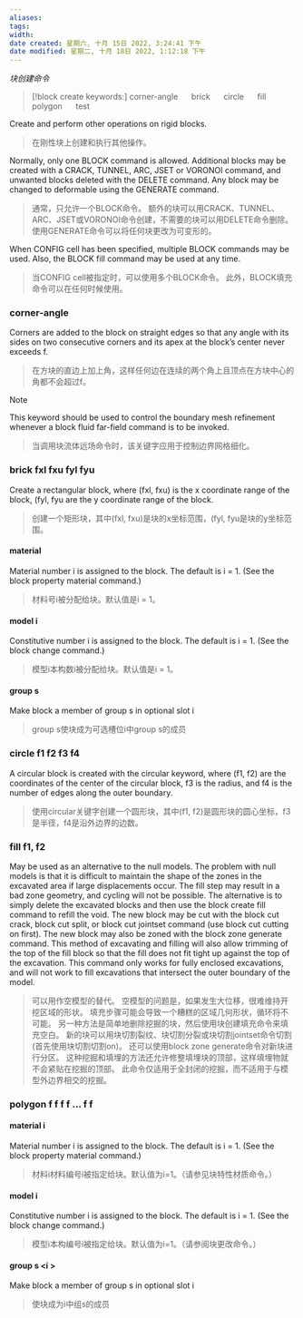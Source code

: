 ```yaml
---
aliases: 
tags: 
width:
date created: 星期六, 十月 15日 2022, 3:24:41 下午
date modified: 星期二, 十月 18日 2022, 1:12:18 下午
---
```

*块创建命令*
>[!block create keywords:]
>corner-angle &nbsp;&nbsp;&nbsp;&nbsp; brick &nbsp;&nbsp;&nbsp;&nbsp; circle &nbsp;&nbsp;&nbsp;&nbsp; fill &nbsp;&nbsp;&nbsp;&nbsp; polygon &nbsp;&nbsp;&nbsp;&nbsp; test

Create and perform other operations on rigid blocks.
>在刚性块上创建和执行其他操作。

Normally, only one BLOCK command is allowed. Additional blocks may be created with a CRACK, TUNNEL, ARC, JSET or VORONOI command, and unwanted blocks deleted with the DELETE command. Any block may be changed to deformable using the GENERATE command.
>通常，只允许一个BLOCK命令。
额外的块可以用CRACK、TUNNEL、ARC、JSET或VORONOI命令创建，不需要的块可以用DELETE命令删除。
使用GENERATE命令可以将任何块更改为可变形的。


When CONFIG cell has been specified, multiple BLOCK commands may be used. Also, the BLOCK fill command may be used at any time.
>当CONFIG cell被指定时，可以使用多个BLOCK命令。
此外，BLOCK填充命令可以在任何时候使用。

### corner-angle 

Corners are added to the block on straight edges so that any angle with its sides on two consecutive corners and its apex at the block’s center never exceeds f.
>在方块的直边上加上角，这样任何边在连续的两个角上且顶点在方块中心的角都不会超过f。

>[!note]
>This keyword should be used to control the boundary mesh refinement whenever a block fluid far-field command is to be invoked.
>>当调用块流体远场命令时，该关键字应用于控制边界网格细化。

### brick fxl fxu fyl fyu

Create a rectangular block, where (fxl, fxu) is the x coordinate range of the block, (fyl, fyu are the y coordinate range of the block.
>创建一个矩形块，其中(fxl, fxu)是块的x坐标范围，(fyl, fyu是块的y坐标范围。

#### material 
Material number i is assigned to the block. The default is i = 1. (See the block property material command.)  
>材料号i被分配给块。默认值是i = 1。

#### model i 
Constitutive number i is assigned to the block. The default is i = 1. (See the block change command.)  
>模型i本构数i被分配给块。默认值是i = 1。

#### group s
Make block a member of group s in optional slot i
>group s使块成为可选槽位i中group s的成员


### circle f1 f2 f3 f4
A circular block is created with the circular keyword, where (f1, f2) are the coordinates of the center of the circular block, f3 is the radius, and f4 is the number of edges along the outer boundary.
>使用circular关键字创建一个圆形块，其中(f1, f2)是圆形块的圆心坐标，f3是半径，f4是沿外边界的边数。

### fill f1, f2
May be used as an alternative to the null models. The problem with null models is that it is difficult to maintain the shape of the zones in the excavated area if large displacements occur. The fill step may result in a bad zone geometry, and cycling will not be possible. The alternative is to simply delete the excavated blocks and then use the block create fill command to refill the void. The new block may be cut with the block cut crack, block cut split, or block cut jointset command (use block cut cutting on first). The new block may also be zoned with the block zone generate command. This method of excavating and filling will also allow trimming of the top of the fill block so that the fill does not fit tight up against the top of the excavation. This command only works for fully enclosed excavations, and will not work to fill excavations that intersect the outer boundary of the model.
>可以用作空模型的替代。
空模型的问题是，如果发生大位移，很难维持开挖区域的形状。
填充步骤可能会导致一个糟糕的区域几何形状，循环将不可能。
另一种方法是简单地删除挖掘的块，然后使用块创建填充命令来填充空白。
新的块可以用块切割裂纹、块切割分裂或块切割jointset命令切割(首先使用块切割切割on)。
还可以使用block zone generate命令对新块进行分区。
这种挖掘和填埋的方法还允许修整填埋块的顶部，这样填埋物就不会紧贴在挖掘的顶部。
此命令仅适用于全封闭的挖掘，而不适用于与模型外边界相交的挖掘。

### polygon f f f f ... f f 
#### material i 
Material number i is assigned to the block. The default is i = 1. (See the block property material command.)  
>材料i材料编号i被指定给块。默认值为i=1。（请参见块特性材质命令。）

#### model i 
Constitutive number i is assigned to the block. The default is i = 1. (See the block change command.)  
>模型i本构编号i被指定给块。默认值为i=1。（请参阅块更改命令。）

#### group s \<i \> 
Make block a member of group s in optional slot i
>使块成为i中组s的成员